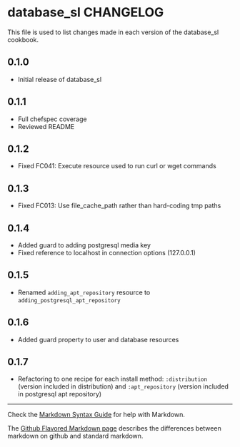 database_sl CHANGELOG
=====================

This file is used to list changes made in each version of the database_sl cookbook.

0.1.0
-----
- Initial release of database_sl

0.1.1
-----
- Full chefspec coverage
- Reviewed README

0.1.2
-----
- Fixed FC041: Execute resource used to run curl or wget commands

0.1.3
-----
- Fixed FC013: Use file_cache_path rather than hard-coding tmp paths

0.1.4
-----
- Added guard to adding postgresql media key
- Fixed reference to localhost in connection options (127.0.0.1)

0.1.5
-----
- Renamed `adding_apt_repository` resource to `adding_postgresql_apt_repository`

0.1.6
-----
- Added guard property to user and database resources

0.1.7
-----
- Refactoring to one recipe for each install method: `:distribution` (version
  included in distribution) and `:apt_repository` (version included in
  postgresql apt repository)

- - -
Check the [Markdown Syntax Guide](http://daringfireball.net/projects/markdown/syntax) for help with Markdown.

The [Github Flavored Markdown page](http://github.github.com/github-flavored-markdown/) describes the differences between markdown on github and standard markdown.
